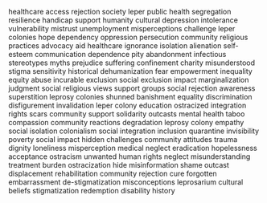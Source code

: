 healthcare access rejection society leper public health segregation resilience handicap support humanity cultural depression intolerance vulnerability mistrust unemployment misperceptions challenge leper colonies hope dependency oppression persecution community religious practices advocacy aid healthcare ignorance isolation alienation self-esteem communication dependence pity abandonment infectious stereotypes myths prejudice suffering confinement charity misunderstood stigma sensitivity historical dehumanization fear empowerment inequality equity abuse incurable exclusion social exclusion impact marginalization judgment social religious views support groups social rejection awareness superstition leprosy colonies shunned banishment equality discrimination disfigurement invalidation leper colony education ostracized integration rights scars community support solidarity outcasts mental health taboo compassion community reactions degradation leprosy colony empathy social isolation colonialism social integration inclusion quarantine invisibility poverty social impact hidden challenges community attitudes trauma dignity loneliness misperception medical neglect eradication hopelessness acceptance ostracism unwanted human rights neglect misunderstanding treatment burden ostracization hide misinformation shame outcast displacement rehabilitation community rejection cure forgotten embarrassment de-stigmatization misconceptions leprosarium cultural beliefs stigmatization redemption disability history